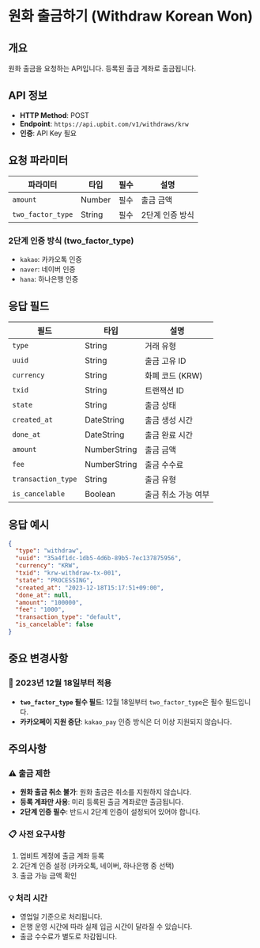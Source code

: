# 원화 출금하기 (Withdraw Korean Won)

## 개요
원화 출금을 요청하는 API입니다. 등록된 출금 계좌로 출금됩니다.

## API 정보
- **HTTP Method**: POST
- **Endpoint**: `https://api.upbit.com/v1/withdraws/krw`
- **인증**: API Key 필요

## 요청 파라미터

| 파라미터 | 타입 | 필수 | 설명 |
|----------|------|------|------|
| `amount` | Number | 필수 | 출금 금액 |
| `two_factor_type` | String | 필수 | 2단계 인증 방식 |

### 2단계 인증 방식 (two_factor_type)
- `kakao`: 카카오톡 인증
- `naver`: 네이버 인증  
- `hana`: 하나은행 인증

## 응답 필드

| 필드 | 타입 | 설명 |
|------|------|------|
| `type` | String | 거래 유형 |
| `uuid` | String | 출금 고유 ID |
| `currency` | String | 화폐 코드 (KRW) |
| `txid` | String | 트랜잭션 ID |
| `state` | String | 출금 상태 |
| `created_at` | DateString | 출금 생성 시간 |
| `done_at` | DateString | 출금 완료 시간 |
| `amount` | NumberString | 출금 금액 |
| `fee` | NumberString | 출금 수수료 |
| `transaction_type` | String | 출금 유형 |
| `is_cancelable` | Boolean | 출금 취소 가능 여부 |

## 응답 예시

```json
{
  "type": "withdraw",
  "uuid": "35a4f1dc-1db5-4d6b-89b5-7ec137875956",
  "currency": "KRW",
  "txid": "krw-withdraw-tx-001",
  "state": "PROCESSING",
  "created_at": "2023-12-18T15:17:51+09:00",
  "done_at": null,
  "amount": "100000",
  "fee": "1000",
  "transaction_type": "default",
  "is_cancelable": false
}
```

## 중요 변경사항

### 🔄 2023년 12월 18일부터 적용
- **`two_factor_type` 필수 필드**: 12월 18일부터 `two_factor_type`은 필수 필드입니다.
- **카카오페이 지원 중단**: `kakao_pay` 인증 방식은 더 이상 지원되지 않습니다.

## 주의사항

### ⚠️ 출금 제한
- **원화 출금 취소 불가**: 원화 출금은 취소를 지원하지 않습니다.
- **등록 계좌만 사용**: 미리 등록된 출금 계좌로만 출금됩니다.
- **2단계 인증 필수**: 반드시 2단계 인증이 설정되어 있어야 합니다.

### 📋 사전 요구사항
1. 업비트 계정에 출금 계좌 등록
2. 2단계 인증 설정 (카카오톡, 네이버, 하나은행 중 선택)
3. 출금 가능 금액 확인

### 💡 처리 시간
- 영업일 기준으로 처리됩니다.
- 은행 운영 시간에 따라 실제 입금 시간이 달라질 수 있습니다.
- 출금 수수료가 별도로 차감됩니다.